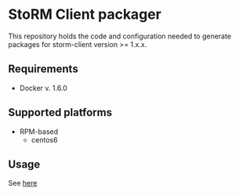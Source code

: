 # StoRM Client packager

This repository holds the code and configuration needed
to generate packages for storm-client version >=  1.x.x.

## Requirements
- Docker v. 1.6.0

## Supported platforms

- RPM-based
	- centos6

## Usage 

See [here](rpm/README.md)
